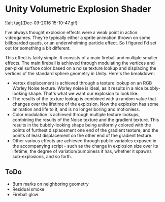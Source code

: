 # Unity Volumetric Explosion Shader

![alt tag](Dec-09-2016 15-10-47.gif)

I've always thought explosion effects were a weak point in action videogames. They're typically either a sprite animation thrown on some billboarded quads, or an underwhelming particle effect. So I figured I'd set out for something a bit different.

This effect is fairly simple. It consists of a main fireball and multiple smaller effects. The main fireball is achieved through modulating the vertices and per-pixel surface color based on a noise texture lookup and displacing the vertices of the standard sphere geometry in Unity. Here's the breakdown:

+ Vertex displacement is achieved through a texture lookup on an RGB Worley Noise texture. Worley noise is ideal, as it results in a nice bubbly-looking shape. That's what we want our explosion to look like.
+ The results of the texture lookup is combined with a random value that changes over the lifetime of the explosion. Now the explosion has some animation and life to it, and is no longer boring and motionless.
+ Color modulation is achieved through multiple texture lookups, combining the results of the Noise texture and the gradient texture. This results in the bubbly-looking shape being uniformly colored with the points of furthest displacement one end of the gradient texture, and the points of least displacement on the other end of the gradient texture.
+ Other various effects are achieved through public variables exposed in the accompanying script - such as the change in explosion size over its lifetime, the degree of variation/bumpiness it has, whether it spawns sub-explosions, and so forth.

## ToDo ##
+ Burn marks on neighboring geometry
+ Residual smoke
+ Fireball glow

